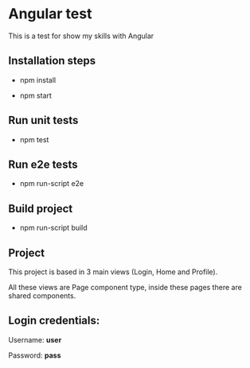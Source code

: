 # Angular test

This is a test for show my skills with Angular

## Installation steps

- npm install

- npm start

## Run unit tests

- npm test

## Run e2e tests

- npm run-script e2e

## Build project

- npm run-script build

## Project

This project is based in 3 main views (Login, Home and Profile).

All these views are Page component type, inside these pages there are shared components.

## Login credentials:

Username: **user**

Password: **pass**
  
